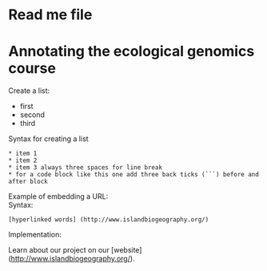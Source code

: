 # Read me file

# Annotating the ecological genomics course

Create a list:   
* first   
* second   
* third   

Syntax for creating a list   

```
* item 1   
* item 2   
* item 3 always three spaces for line break   
* for a code block like this one add three back ticks (```) before and after block

```

Example of embedding a URL:   
Syntax:
```
[hyperlinked words] (http://www.islandbiogeography.org/)
```
Implementation:   


Learn about our project on our [website] (http://www.islandbiogeography.org/).
